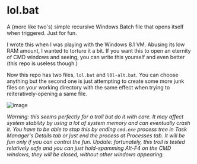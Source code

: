 # lol.bat
A (more like two's) simple recursive Windows Batch file that opens itself when triggered. Just for fun.

I wrote this when I was playing with the Windows 8.1 VM. Abusing its low RAM amount, I wanted to torture it a bit.
If you want this to open an eternity of CMD windows and seeing, you can write this yourself and even better (this repo is useless though.)

Now this repo has two files, `lol.bat` and `l0l-alt.bat`. You can choose anything but the second one is just attempting to create some more junk files on your working directory with the 
same effect when trying to reiteratively-opening a same file.

![image](https://user-images.githubusercontent.com/87983017/204020251-7c403130-4ffd-47cf-9d81-c4dfda5f45fb.png)

*Warning: this seems perfectly for a troll but do it with care. It may affect system stability by using a lot of system memory and can eventually crash it. You have to be able to stop this by ending `cmd.exe` process tree in Task Manager's Details tab or just end the process at Processes tab. It will be fun only if you can control the fun.*
*Update: fortunately, this troll is tested relatively safe and you can just hold-spamming Alt-F4 on the CMD windows, they will be closed, without other windows appearing.*
